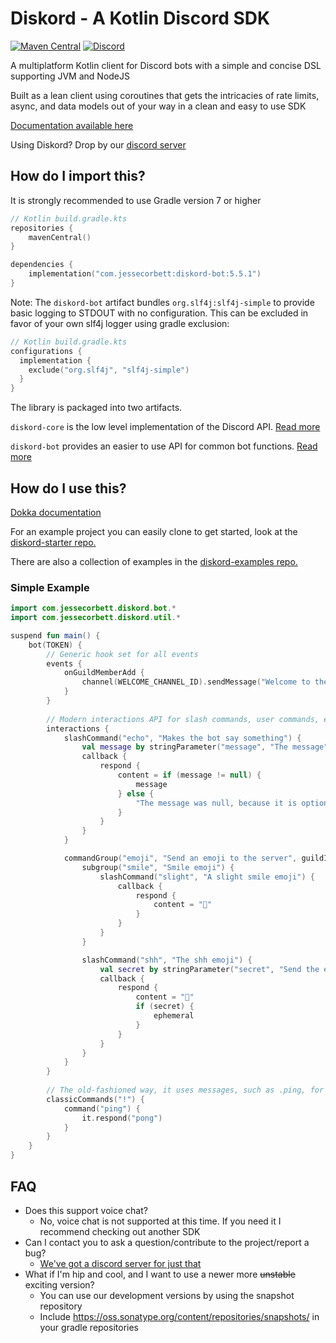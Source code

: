 # Diskord - A Kotlin Discord SDK
[![Maven Central](https://img.shields.io/maven-central/v/com.jessecorbett/diskord-bot.svg?label=Maven%20Central)](https://search.maven.org/search?q=g:%22com.jessecorbett%22%20AND%20a:%22diskord-bot%22)
[![Discord](https://img.shields.io/discord/424046347428167688.svg?style=flat-square)](https://discord.gg/UPTWsZ5)

A multiplatform Kotlin client for Discord bots with a simple and concise DSL supporting JVM and NodeJS

Built as a lean client using coroutines that gets the intricacies of rate limits, async, and data models out of your way in a clean and easy to use SDK

[Documentation available here](https://diskord.gitlab.io/diskord/)

Using Diskord? Drop by our [discord server](https://discord.gg/UPTWsZ5)

## How do I import this?

It is strongly recommended to use Gradle version 7 or higher

```kotlin
// Kotlin build.gradle.kts
repositories {
    mavenCentral()
}

dependencies {
    implementation("com.jessecorbett:diskord-bot:5.5.1")
}
```

Note: The `diskord-bot` artifact bundles `org.slf4j:slf4j-simple` to provide basic logging to STDOUT with no
configuration. This can be excluded in favor of your own slf4j logger using gradle exclusion:

```kotlin
// Kotlin build.gradle.kts
configurations {
  implementation {
    exclude("org.slf4j", "slf4j-simple")
  }
}
```

The library is packaged into two artifacts.

`diskord-core` is the low level implementation of the Discord API.
[Read more](https://gitlab.com/diskord/diskord/-/blob/master/diskord-core/README.md)

`diskord-bot` provides an easier to use API for common bot functions.
[Read more](https://gitlab.com/diskord/diskord/-/blob/master/diskord-bot/README.md)

## How do I use this?

[Dokka documentation](https://diskord.gitlab.io/diskord/)

For an example project you can easily clone to get started, look at the [diskord-starter repo.](https://gitlab.com/diskord/diskord-starter)

There are also a collection of examples in the [diskord-examples repo.](https://gitlab.com/diskord/diskord-examples)

### Simple Example

```kotlin
import com.jessecorbett.diskord.bot.*
import com.jessecorbett.diskord.util.*

suspend fun main() {
    bot(TOKEN) {
        // Generic hook set for all events
        events {
            onGuildMemberAdd {
                channel(WELCOME_CHANNEL_ID).sendMessage("Welcome to the server, ${it.user?.username}!")
            }
        }
      
        // Modern interactions API for slash commands, user commands, etc
        interactions {
            slashCommand("echo", "Makes the bot say something") {
                val message by stringParameter("message", "The message", optional = true)
                callback {
                    respond {
                        content = if (message != null) {
                            message
                        } else {
                            "The message was null, because it is optional"
                        }
                    }
                }
            }

            commandGroup("emoji", "Send an emoji to the server", guildId = "424046347428167688") {
                subgroup("smile", "Smile emoji") {
                    slashCommand("slight", "A slight smile emoji") {
                        callback {
                            respond {
                                content = "🙂"
                            }
                        }
                    }
                }

                slashCommand("shh", "The shh emoji") {
                    val secret by stringParameter("secret", "Send the emoji secretly")
                    callback {
                        respond {
                            content = "🤫"
                            if (secret) {
                                ephemeral
                            }
                        }
                    }
                }
            }
        }
      
        // The old-fashioned way, it uses messages, such as .ping, for commands
        classicCommands("!") {
            command("ping") {
                it.respond("pong")
            }
        }
    }
}
```


## FAQ
* Does this support voice chat?
    * No, voice chat is not supported at this time. If you need it I recommend checking out another SDK
* Can I contact you to ask a question/contribute to the project/report a bug?
    * [We've got a discord server for just that](https://discord.gg/UPTWsZ5)
* What if I'm hip and cool, and I want to use a newer more ~~unstable~~ exciting version?
    * You can use our development versions by using the snapshot repository
    * Include https://oss.sonatype.org/content/repositories/snapshots/ in your gradle repositories
